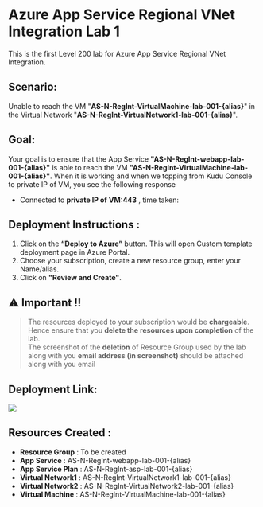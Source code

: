 # Azure App Service Regional VNet Integration  Lab 1

This is the first Level 200 lab for Azure App Service Regional VNet Integration.

## Scenario:
Unable to reach the VM "**AS-N-RegInt-VirtualMachine-lab-001-{alias}**" in the Virtual Network "**AS-N-RegInt-VirtualNetwork1-lab-001-{alias}**".

## Goal:
Your goal is to ensure that the App Service **"AS-N-RegInt-webapp-lab-001-{alias}"** is able to reach the VM **"AS-N-RegInt-VirtualMachine-lab-001-{alias}"**. 
When it is working and when we tcpping from Kudu Console to private IP of VM, you see the following response
- Connected to **private IP of VM:443** , time taken: <time in ms>

## Deployment Instructions :
1.	Click on the **“Deploy to Azure”** button. 
   This will open Custom template deployment page in Azure Portal. <br>
2.	Choose your subscription, create a new resource group, enter your Name/alias. <br>
3.	Click on **"Review and Create"**. <br>

## :warning: **Important !!**<br>
> The resources deployed to your subscription would be **chargeable**. Hence ensure that you **delete the resources upon completion** of the lab.<br>
> The screenshot of the **deletion** of Resource Group used by the lab along with you **email address (in screenshot)** should be attached along with you email 

## Deployment Link:
<a href="https://portal.azure.com/#create/Microsoft.Template/uri/https%3A%2F%2Fraw.githubusercontent.com%2Fvijaysaayi%2FAzure-App-Service-Labs%2Fmain%2FConfig%2FVNet%2520Integration%2FGateway%2520Required%2FLab%2520001%2520-%2520Unable%2520to%2520perform%2520intergration%2Ftemplate.json" target="_blank">
    <img src="https://azurecomcdn.azureedge.net/mediahandler/acomblog/media/Default/blog/deploybutton.png"/>
</a> 

## Resources Created : 
- **Resource  Group**  : To be created
- **App Service**      : AS-N-RegInt-webapp-lab-001-{alias}
- **App Service Plan** : AS-N-RegInt-asp-lab-001-{alias}
- **Virtual Network1**  : AS-N-RegInt-VirtualNetwork1-lab-001-{alias}
- **Virtual Network2**  : AS-N-RegInt-VirtualNetwork2-lab-001-{alias}
- **Virtual Machine**  : AS-N-RegInt-VirtualMachine-lab-001-{alias}









